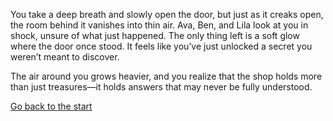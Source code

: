 You take a deep breath and slowly open the door, but just as it creaks open, the room behind it vanishes into thin air. Ava, Ben, and Lila look at you in shock, unsure of what just happened. The only thing left is a soft glow where the door once stood. It feels like you’ve just unlocked a secret you weren’t meant to discover.

The air around you grows heavier, and you realize that the shop holds more than just treasures—it holds answers that may never be fully understood.

 [Go back to the start](/intro.md)
